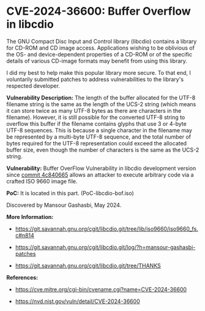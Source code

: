 # CVE-2024-36600: Buffer Overflow in libcdio

The GNU Compact Disc Input and Control library (libcdio) contains a library for CD-ROM and CD image access. Applications wishing to be oblivious of the OS- and device-dependent properties of a CD-ROM or of the specific details of various CD-image formats may benefit from using this library.

I did my best to help make this popular library more secure. To that end, I voluntarily submitted patches to address vulnerabilities to the library's respected developer.

**Vulnerability Description:**
The length of the buffer allocated for the UTF-8 filename string is the same as the length of the UCS-2 string (which means it can store twice as many UTF-8 bytes as there are characters in the filename). However, it is still possible for the converted UTF-8 string to overflow this buffer if the filename contains glyphs that use 3 or 4-byte UTF-8 sequences. This is because a single character in the filename may be represented by a multi-byte UTF-8 sequence, and the total number of bytes required for the UTF-8 representation could exceed the allocated buffer size, even though the number of characters is the same as the UCS-2 string.

**Vulnerability:**
Buffer OverFlow Vulnerability in libcdio development version since
[commit 4c840665](https://git.savannah.gnu.org/cgit/libcdio.git/commit/?id=4c840665c6d9cf2ff1cf0cd12f91b25030776c74) allows an attacker to execute arbitrary code via a crafted ISO 9660 image file.

**PoC:**
It is located in this part. (PoC-libcdio-bof.iso)



Discovered by Mansour Gashasbi, May 2024.

**More Information:**

- https://git.savannah.gnu.org/cgit/libcdio.git/tree/lib/iso9660/iso9660_fs.c#n814

- https://git.savannah.gnu.org/cgit/libcdio.git/log/?h=mansour-gashasbi-patches

- https://git.savannah.gnu.org/cgit/libcdio.git/tree/THANKS


**References:**

- https://cve.mitre.org/cgi-bin/cvename.cgi?name=CVE-2024-36600

- https://nvd.nist.gov/vuln/detail/CVE-2024-36600